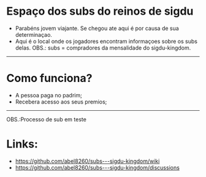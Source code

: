 # Espaço dos subs do reinos de sigdu
 - Parabéns jovem viajante. Se chegou ate aqui é por causa  de sua determinaçao.
 - Aqui é o local onde os jogadores encontram informaçoes sobre os subs delas.
 OBS.: subs = compradores da mensalidade do sigdu-kingdom.   
 
---

# Como funciona? 
- A pessoa paga no padrim;
- Recebera acesso aos seus premios;

---

OBS.:Processo de sub em teste           
# Links:
- https://github.com/abel8260/subs---sigdu-kingdom/wiki
- https://github.com/abel8260/subs---sigdu-kingdom/discussions
